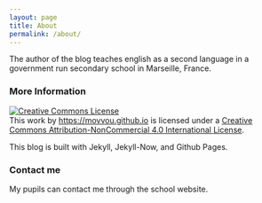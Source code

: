 ```yaml
---
layout: page
title: About
permalink: /about/
---
```

The author of the blog teaches english as a second language in a government run secondary school in Marseille, France.

### More Information
<a rel="license" href="http://creativecommons.org/licenses/by-nc/4.0/"><img alt="Creative Commons License" style="border-width:0" src="https://i.creativecommons.org/l/by-nc/4.0/88x31.png" /></a><br />This work by <a xmlns:cc="http://creativecommons.org/ns#" href="https://movvou.github.io" property="cc:attributionName" rel="cc:attributionURL">https://movvou.github.io</a> is licensed under a <a rel="license" href="http://creativecommons.org/licenses/by-nc/4.0/">Creative Commons Attribution-NonCommercial 4.0 International License</a>.

This blog is built with Jekyll, Jekyll-Now, and Github Pages.

### Contact me #

My pupils can contact me through the school website.
